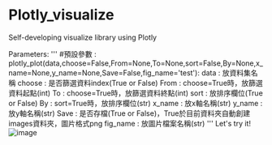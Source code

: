 # Plotly_visualize
Self-developing visualize library using Plotly

Parameters:
'''
#預設參數 : plotly_plot(data,choose=False,From=None,To=None,sort=False,By=None,x_name=None,y_name=None,Save=False,fig_name='test'):
    data : 放資料集名稱
  choose : 是否篩選資料index(True or False)
    From : choose=True時，放篩選資料起點(int)
      To : choose=True時，放篩選資料終點(int)
    sort : 放排序欄位(True or False)
      By : sort=True時，放排序欄位(str)
  x_name : 放x軸名稱(str)
  y_name : 放y軸名稱(str)
    Save : 是否存檔(True or False)，True於目前資料夾自動創建images資料夾，圖片格式png
fig_name : 放圖片檔案名稱(str)
'''
Let's try it!
![image](https://github.com/hihinick/Plotly_visualize/assets/86997964/b166a0b1-2428-4879-9189-ff598249c53a)

